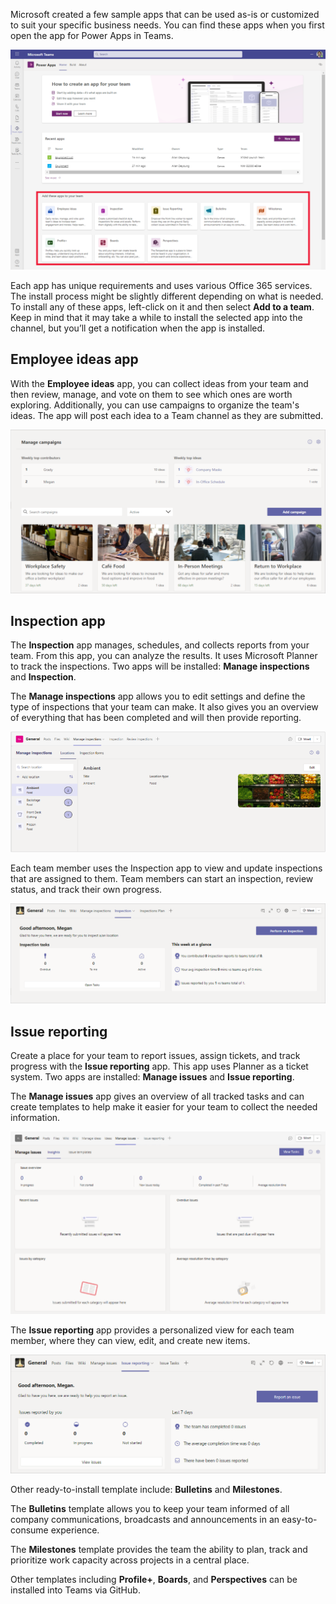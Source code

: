Microsoft created a few sample apps that can be used as-is or customized to suit your specific business needs. You can find these apps when you first open the app for Power Apps in Teams.

![Screenshot of Teams template apps offering.](../media/21-add-team.png)

Each app has unique requirements and uses various Office 365 services. The install process might be slightly different depending on what is needed. To install any of these apps, left-click on it and then select **Add to a team**. Keep in mind that it may take a while to install the selected app into the channel, but you’ll get a notification when the app is installed.

## Employee ideas app

With the **Employee ideas** app, you can collect ideas from your team and then review, manage, and vote on them to see which ones are worth exploring. Additionally, you can use campaigns to organize the team's ideas. The app will post each idea to a Team channel as they are submitted.

![Screenshot of the Employee ideas app.](../media/22-employee-ideas.png)

## Inspection app

The **Inspection** app manages, schedules, and collects reports from your team. From this app, you can analyze the results. It uses Microsoft Planner to track the inspections. Two apps will be installed: **Manage inspections** and **Inspection**.

The **Manage inspections** app allows you to edit settings and define the type of inspections that your team can make. It also gives you an overview of everything that has been completed and will then provide reporting.

![Screenshot of the inspection template app.](../media/23-inspection.png)

Each team member uses the Inspection app to view and update inspections that are assigned to them. Team members can start an inspection, review status, and track their own progress.

![Screenshot of the inspection app insights.](../media/24-progress.png)

## Issue reporting

Create a place for your team to report issues, assign tickets, and track progress with the **Issue reporting** app. This app uses Planner as a ticket system. Two apps are installed: **Manage issues** and **Issue reporting**.

The **Manage issues** app gives an overview of all tracked tasks and can create templates to help make it easier for your team to collect the needed information.

![Screenshot showing the issues template app.](../media/25-issue.png)

The **Issue reporting** app provides a personalized view for each team member, where they can view, edit, and create new items.

![Screenshot showing the issues template reporting.](../media/26-issue-report.png)

Other ready-to-install template include: **Bulletins** and **Milestones**.  

The **Bulletins** template allows you to keep your team informed of all company communications, broadcasts and announcements in an easy-to-consume experience.

The **Milestones** template provides the team the ability to plan, track and prioritize work capacity across projects in a central place.

Other templates including **Profile+**, **Boards**, and **Perspectives** can be installed into Teams via GitHub.